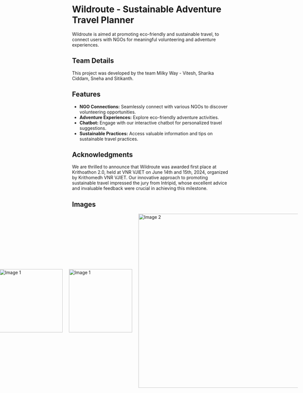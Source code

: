 # Wildroute - Sustainable Adventure Travel Planner

Wildroute is aimed at promoting eco-friendly and sustainable travel, to connect users with NGOs for meaningful volunteering and adventure experiences. 

## Team Details

This project was developed by the team Milky Way - Vitesh, Sharika Ciddam, Sneha and Sitikanth.

## Features

- **NGO Connections:** Seamlessly connect with various NGOs to discover volunteering opportunities.
- **Adventure Experiences:** Explore eco-friendly adventure activities.
- **Chatbot:** Engage with our interactive chatbot for personalized travel suggestions.
- **Sustainable Practices:** Access valuable information and tips on sustainable travel practices.

## Acknowledgments

We are thrilled to announce that Wildroute was awarded first place at Krithoathon 2.0, held at VNR VJIET on June 14th and 15th, 2024, organized by Krithomedh VNR VJIET. Our innovative approach to promoting sustainable travel impressed the jury from Intripid, whose excellent advice and invaluable feedback were crucial in achieving this milestone.

## Images
<div style="display: flex; justify-content: center; align-items: center;">
  <img src="https://github.com/vxtxsh/Wildroute/assets/146342392/f17d8d58-ca5b-41c6-bc96-9a362b99abaa" alt="Image 1" width="200" style="padding-right: 20px;" />
  <img src="https://github.com/vxtxsh/Wildroute/assets/146342392/fe7fefaa-35f3-4e33-b8e9-3778de2348c7" alt="Image 1" width="200" style="padding-right: 20px;" />
  <img src="https://github.com/vxtxsh/Wildroute/assets/146342392/cb796217-8480-44ed-96d7-a2f792e09459" alt="Image 2" width="550" style="padding-right: 20px;" />
</div>
